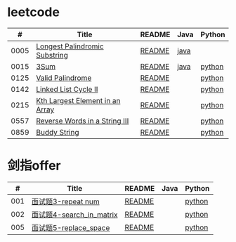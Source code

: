 # leetcode
| # | Title | README | Java | Python |
| ---- | ---- | ---- | ---- | ---- |
| 0005 | [Longest Palindromic Substring](https://leetcode.com/problems/longest-palindromic-substring/) | [README](https://github.com/Christmas-Wong/leetcode/blob/master/solutions/0005-Longest-Palindromic-Substring/README.md) | [java](https://github.com/Christmas-Wong/leetcode/blob/master/solutions/0005-Longest-Palindromic-Substring/0005.java) | |
| 0015 | [3Sum](https://leetcode.com/problems/3sum/) | [README](https://github.com/Christmas-Wong/leetcode/blob/master/solutions/0015-3Sum/README.md) | [java](https://github.com/Christmas-Wong/leetcode/blob/master/solutions/0015-3Sum/javaSolution.java) | [python](https://github.com/Christmas-Wong/leetcode/blob/master/solutions/0015-3Sum/pythonSolution.py)|
| 0125 | [Valid Palindrome](https://leetcode.com/problems/valid-palindrome/) | [README](https://github.com/Christmas-Wong/leetcode/blob/master/solutions/0125-Valid-Palindrome/README.md) |  | [python](https://github.com/Christmas-Wong/leetcode/blob/master/solutions/0125-Valid-Palindrome/0125.py)|
| 0142 | [Linked List Cycle II](https://leetcode.com/problems/linked-list-cycle-ii/) | [README](https://github.com/Christmas-Wong/leetcode/blob/master/solutions/0142-Linked%20List%20Cycle%20II/README.md) |  | [python](https://github.com/Christmas-Wong/leetcode/blob/master/solutions/0142-Linked%20List%20Cycle%20II/pythonSolution.py)|
| 0215 | [Kth Largest Element in an Array](https://leetcode.com/problems/kth-largest-element-in-an-array/) | [README](https://github.com/Christmas-Wong/leetcode/blob/master/solutions/0215-%20Kth%20Largest%20Element%20in%20an%20Array/README.md) |  | [python](https://github.com/Christmas-Wong/leetcode/blob/master/solutions/0215-%20Kth%20Largest%20Element%20in%20an%20Array/pythonSolution.py)|
| 0557 | [Reverse Words in a String III](https://leetcode.com/problems/reverse-words-in-a-string-iii/) | [README](https://github.com/Christmas-Wong/leetcode/blob/master/solutions/0557-Reverse-Words-in-a-String-III/README.md) |  | [python](https://github.com/Christmas-Wong/leetcode/blob/master/solutions/0557-Reverse-Words-in-a-String-III/pythonSolution.py)|
| 0859 | [Buddy String](https://leetcode.com/problems/buddy-strings/) | [README](https://github.com/Christmas-Wong/leetcode/blob/master/solutions/0859-Buddy-String/README.md) |  | [python](https://github.com/Christmas-Wong/leetcode/blob/master/solutions/0859-Buddy-String/pythonSolution.py)|

# 剑指offer
| # | Title | README | Java | Python |
| ---- | ---- | ---- | ---- | ---- |
| 001 | [面试题3-repeat num](https://leetcode-cn.com/problems/shu-zu-zhong-zhong-fu-de-shu-zi-lcof/) | [README](https://github.com/Christmas-Wong/leetcode/blob/master/solutions/%E9%9D%A2%E8%AF%95%E9%A2%983-%E9%87%8D%E5%A4%8D%E6%95%B0%E5%AD%97/README.md) | | [python](https://github.com/Christmas-Wong/leetcode/blob/master/solutions/%E9%9D%A2%E8%AF%95%E9%A2%983-%E9%87%8D%E5%A4%8D%E6%95%B0%E5%AD%97/repeat_num.py) |
| 002 | [面试题4-search_in_matrix](https://leetcode-cn.com/problems/er-wei-shu-zu-zhong-de-cha-zhao-lcof/) | [README](https://github.com/Christmas-Wong/leetcode/blob/master/solutions/%E9%9D%A2%E8%AF%95%E9%A2%984-%E4%BA%8C%E7%BB%B4%E6%95%B0%E7%BB%84%E4%B8%AD%E7%9A%84%E6%9F%A5%E6%89%BE/README.md) | | [python](https://github.com/Christmas-Wong/leetcode/blob/master/solutions/%E9%9D%A2%E8%AF%95%E9%A2%984-%E4%BA%8C%E7%BB%B4%E6%95%B0%E7%BB%84%E4%B8%AD%E7%9A%84%E6%9F%A5%E6%89%BE/search_in_matrix.py) |
| 005 | [面试题5-replace_space](https://leetcode-cn.com/problems/ti-huan-kong-ge-lcof/) | [README](https://github.com/Christmas-Wong/leetcode/blob/master/solutions/%E9%9D%A2%E8%AF%95%E9%A2%985-%E6%9B%BF%E6%8D%A2%E7%A9%BA%E6%A0%BC/REAADME.md) | | [python](https://github.com/Christmas-Wong/leetcode/blob/master/solutions/%E9%9D%A2%E8%AF%95%E9%A2%985-%E6%9B%BF%E6%8D%A2%E7%A9%BA%E6%A0%BC/ReplaceSpace.py) |

